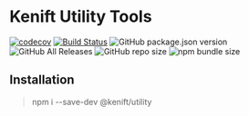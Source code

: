 # Kenift Utility Tools

[![codecov](https://codecov.io/gh/kenift/utility/branch/master/graph/badge.svg)](https://codecov.io/gh/kenift/utility) [![Build Status](https://travis-ci.com/kenift/utility.svg?branch=v1.x.x)](https://travis-ci.com/kenift/utility) ![GitHub package.json version](https://img.shields.io/github/package-json/v/Kenift/utility?color=%232c3e50&label=stable) ![GitHub All Releases](https://img.shields.io/github/downloads/kenift/utility/total) ![GitHub repo size](https://img.shields.io/github/repo-size/kenift/utility) ![npm bundle size](https://img.shields.io/bundlephobia/min/@kenift/utility)

## Installation

> npm i --save-dev @kenift/utility

